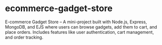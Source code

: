 # ecommerce-gadget-store
E-commerce Gadget Store – A mini-project built with Node.js, Express, MongoDB, and EJS where users can browse gadgets, add them to cart, and place orders. Includes features like user authentication, cart management, and order tracking.
